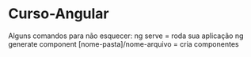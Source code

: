 # Curso-Angular
Alguns comandos para não esquecer:
ng serve = roda sua aplicação
ng generate component [nome-pasta]/nome-arquivo = cria componentes
